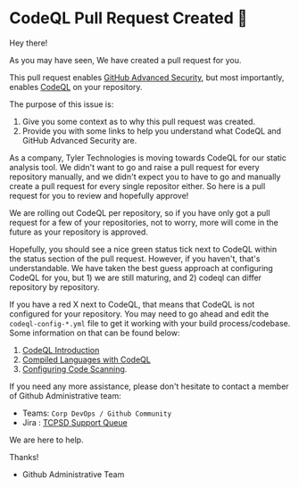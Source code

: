 # CodeQL Pull Request Created :wave:

Hey there!

As you may have seen, We have created a pull request for you.

This pull request enables [GitHub Advanced Security](https://docs.github.com/en/get-started/learning-about-github/about-github-advanced-security), but most importantly, enables [CodeQL](https://docs.github.com/en/code-security/code-scanning/automatically-scanning-your-code-for-vulnerabilities-and-errors/about-code-scanning-with-codeql) on your repository.


The purpose of this issue is:

1) Give you some context as to why this pull request was created.
2) Provide you with some links to help you understand what CodeQL and GitHub Advanced Security are.

As a company, Tyler Technologies is moving towards CodeQL for our static analysis tool. We didn't want to go and raise a pull request for every repository manually, and we didn't expect you to have to go and manually create a pull request for every single repositor either. So here is a pull request for you to review and hopefully approve!

We are rolling out CodeQL per repository, so if you have only got a pull request for a few of your repositories, not to worry, more will come in the future as your repository is approved.

Hopefully, you should see a nice green status tick next to CodeQL within the status section of the pull request. However, if you haven't, that's understandable. We have taken the best guess approach at configuring CodeQL for you, but 1) we are still maturing, and 2) codeql can differ repository by repository.

If you have a red X next to CodeQL, that means that CodeQL is not configured for your repository. You may need to go ahead and edit the `codeql-config-*.yml` file to get it working with your build process/codebase. Some information on that can be found below:



1) [CodeQL Introduction](https://docs.github.com/en/code-security/code-scanning/automatically-scanning-your-code-for-vulnerabilities-and-errors/about-code-scanning-with-codeql)
2) [Compiled Languages with CodeQL](https://docs.github.com/en/code-security/code-scanning/automatically-scanning-your-code-for-vulnerabilities-and-errors/configuring-the-codeql-workflow-for-compiled-languages)
3) [Configuring Code Scanning](https://docs.github.com/en/code-security/code-scanning/automatically-scanning-your-code-for-vulnerabilities-and-errors/configuring-code-scanning).


If you need any more assistance, please don't hesitate to contact a member of Github Administrative team:
- Teams: `Corp DevOps / Github Community`
- Jira : [TCPSD Support Queue](https://tylerjira.tylertech.com/servicedesk/customer/portal/21)

We are here to help.

Thanks!

- Github Administrative Team
